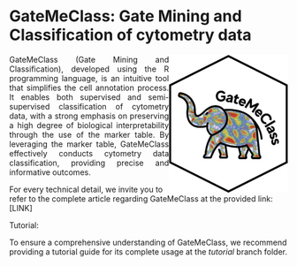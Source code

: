 # GateMeClass: Gate Mining and Classification of cytometry data

 <img width="215" height="250" src="logo2.jpg" alt = "Logo GateMeClass" align = "right">

<p align = "justify">
GateMeClass (Gate Mining and Classification), developed using the R programming language, is an intuitive tool that simplifies the cell annotation process.
It enables both supervised and semi-supervised classification of cytometry data, with a strong emphasis on preserving a high degree of biological interpretability through the use of the marker table. By leveraging the marker table, GateMeClass effectively conducts cytometry data classification, providing precise and informative outcomes.

For every technical detail, we invite you to refer to the complete article regarding GateMeClass at the provided link: [LINK]

Tutorial: 

To ensure a comprehensive understanding of GateMeClass, we recommend providing a tutorial guide for its complete usage at the *tutorial* branch folder.

</p>
